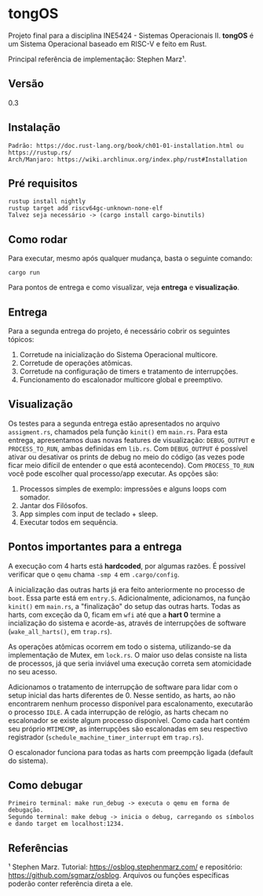 # tongOS

Projeto final para a disciplina INE5424 - Sistemas Operacionais II. **tongOS** é um Sistema Operacional baseado em RISC-V e feito em Rust. 

Principal referência de implementação: Stephen Marz¹.

## Versão
0.3


## Instalação
```
Padrão: https://doc.rust-lang.org/book/ch01-01-installation.html ou https://rustup.rs/
Arch/Manjaro: https://wiki.archlinux.org/index.php/rust#Installation
```
## Pré requisitos
```
rustup install nightly
rustup target add riscv64gc-unknown-none-elf
Talvez seja necessário -> (cargo install cargo-binutils)
```

## Como rodar
Para executar, mesmo após qualquer mudança, basta o seguinte comando: 
```
cargo run
```
Para pontos de entrega e como visualizar, veja __entrega__ e __visualização__.

## Entrega
Para a segunda entrega do projeto, é necessário cobrir os seguintes tópicos:
1. Corretude na inicialização do Sistema Operacional multicore.
2. Corretude de operações atômicas.
3. Corretude na configuração de timers e tratamento de interrupções.
4. Funcionamento do escalonador multicore global e preemptivo.

## Visualização
Os testes para a segunda entrega estão apresentados no arquivo `assigment.rs`, chamados pela função `kinit()` em `main.rs`.
Para esta entrega, apresentamos duas novas features de visualização: `DEBUG_OUTPUT` e `PROCESS_TO_RUN`, ambas definidas em `lib.rs`.
Com `DEBUG_OUTPUT` é possível ativar ou desativar os prints de debug no meio do código (as vezes pode ficar meio difícil de entender o que está acontecendo).
Com `PROCESS_TO_RUN` você pode escolher qual processo/app executar. As opções são:
1. Processos simples de exemplo: impressões e alguns loops com somador.
2. Jantar dos Filósofos.
3. App simples com input de teclado + sleep.
4. Executar todos em sequência.


## Pontos importantes para a entrega
A execução com 4 harts está **hardcoded**, por algumas razões. É possível verificar que o `qemu` chama `-smp 4` em `.cargo/config`. 

A inicialização das outras harts já era feito anteriormente no processo de `boot`. Essa parte está em `entry.S`. Adicionalmente, adicionamos, na função `kinit()` em `main.rs`, a "finalização" do setup das outras harts. Todas as harts, com exceção da 0, ficam em `wfi` até que a **hart 0** termine a incialização do sistema e acorde-as, através de interrupções de software (`wake_all_harts()`, em `trap.rs`).

As operações atômicas ocorrem em todo o sistema, utilizando-se da implementação de Mutex, em `lock.rs`. O maior uso delas consiste na lista de processos, já que seria inviável uma execução correta sem atomicidade no seu acesso.

Adicionamos o tratamento de interrupção de software para lidar com o setup inicial das harts diferentes de 0. Nesse sentido, as harts, ao não encontrarem nenhum processo disponível para escalonamento, executarão o processo `IDLE`. A cada interrupção de relógio, as harts checam no escalonador se existe algum processo disponível. Como cada hart contém seu próprio `MTIMECMP`, as interrupções são escalonadas em seu respectivo registrador (`schedule_machine_timer_interrupt` em `trap.rs`).

O escalonador funciona para todas as harts com preempção ligada (default do sistema). 

## Como debugar
```
Primeiro terminal: make run_debug -> executa o qemu em forma de debugação.
Segundo terminal: make debug -> inicia o debug, carregando os símbolos e dando target em localhost:1234.
```

## Referências
¹ Stephen Marz. Tutorial: https://osblog.stephenmarz.com/ e repositório: https://github.com/sgmarz/osblog. Arquivos ou funções específicas poderão conter referência direta a ele.
